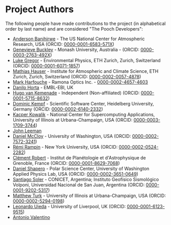 # Project Authors

The following people have made contributions to the project (in alphabetical
order by last name) and are considered "The Pooch Developers":

* [Anderson Banihirwe](https://github.com/andersy005) - The US National Center for Atmospheric Research, USA (ORCID: [0000-0001-6583-571X](https://orcid.org/0000-0001-6583-571X))
* [Genevieve Buckley](https://github.com/GenevieveBuckley) - Monash University, Australia - (ORCID: [0000-0003-2763-492X](https://orcid.org/0000-0003-2763-492X))
* [Luke Gregor](https://github.com/lukegre) - Environmental Physics, ETH Zurich, Zurich, Switzerland (ORCID: [0000-0001-6071-1857](https://orcid.org/0000-0001-6071-1857))
* [Mathias Hauser](https://github.com/mathause) - Institute for Atmospheric and Climate Science, ETH Zurich, Zurich, Switzerland (ORCID: [0000-0002-0057-4878](https://orcid.org/0000-0002-0057-4878))
* [Mark Harfouche](https://github.com/hmaarrfk) - Ramona Optics Inc. - [0000-0002-4657-4603](https://orcid.org/0000-0002-4657-4603)
* [Danilo Horta](https://github.com/horta) - EMBL-EBI, UK
* [Hugo van Kemenade](https://github.com/hugovk) - Independent (Non-affiliated) (ORCID: [0000-0001-5715-8632](https://www.orcid.org/0000-0001-5715-8632))
* [Dominic Kempf](https://github.com/dokempf) - Scientific Software Center, Heidelberg University, Germany (ORCID: [0000-0002-6140-2332](https://www.orcid.org/0000-0002-6140-2332))
* [Kacper Kowalik](https://github.com/Xarthisius) - National Center for Supercomputing Applications, University of Illinois at Urbana-Champaign, USA (ORCID: [0000-0003-1709-3744](https://www.orcid.org/0000-0003-1709-3744))
* [John Leeman](https://github.com/jrleeman)
* [Daniel McCloy](https://github.com/drammock) - University of Washington, USA (ORCID: [0000-0002-7572-3241](https://orcid.org/0000-0002-7572-3241))
* [Rémi Rampin](https://github.com/remram44) - New York University, USA (ORCID: [0000-0002-0524-2282](https://www.orcid.org/0000-0002-0524-2282))
* [Clément Robert](https://github.com/neutrinoceros) - Institut de Planétologie et d'Astrophysique de Grenoble, France (ORCID: [0000-0001-8629-7068](https://orcid.org/0000-0001-8629-7068))
* [Daniel Shapero](https://github.com/danshapero) - Polar Science Center, University of Washington Applied Physics Lab, USA (ORCID: [0000-0002-3651-0649](https://www.orcid.org/0000-0002-3651-0649))
* [Santiago Soler](https://github.com/santisoler) - CONICET, Argentina; Instituto Geofísico Sismológico Volponi, Universidad Nacional de San Juan, Argentina (ORCID: [0000-0001-9202-5317](https://www.orcid.org/0000-0001-9202-5317))
* [Matthew Turk](https://github.com/matthewturk) - University of Illinois at Urbana-Champaign, USA (ORCID: [0000-0002-5294-0198](https://www.orcid.org/0000-0002-5294-0198))
* [Leonardo Uieda](https://github.com/leouieda) - University of Liverpool, UK (ORCID: [0000-0001-6123-9515](https://www.orcid.org/0000-0001-6123-9515))
* [Antonio Valentino](https://github.com/avalentino)
